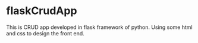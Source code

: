 # flaskCrudApp
This is CRUD app developed in flask framework of python. Using some html and css to design the front end. 
